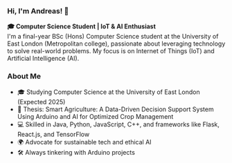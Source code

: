 ### Hi, I'm Andreas! 👋
<b>🎓 Computer Science Student | IoT & AI Enthusiast </b><br>
I'm a final-year BSc (Hons) Computer Science student at the University of East London (Metropolitan college), passionate about leveraging technology to solve real-world problems. My focus is on Internet of Things (IoT) and Artificial Intelligence (AI).

###  About Me
- 🎓 Studying Computer Science at the University of East London (Expected 2025)
- 🔬 Thesis: Smart Agriculture: A Data-Driven Decision Support System Using Arduino and AI for Optimized Crop Management
- 💻 Skilled in Java, Python, JavaScript, C++, and frameworks like Flask, React.js, and TensorFlow
- 🌍 Advocate for sustainable tech and ethical AI
- 🛠️ Always tinkering with Arduino projects






